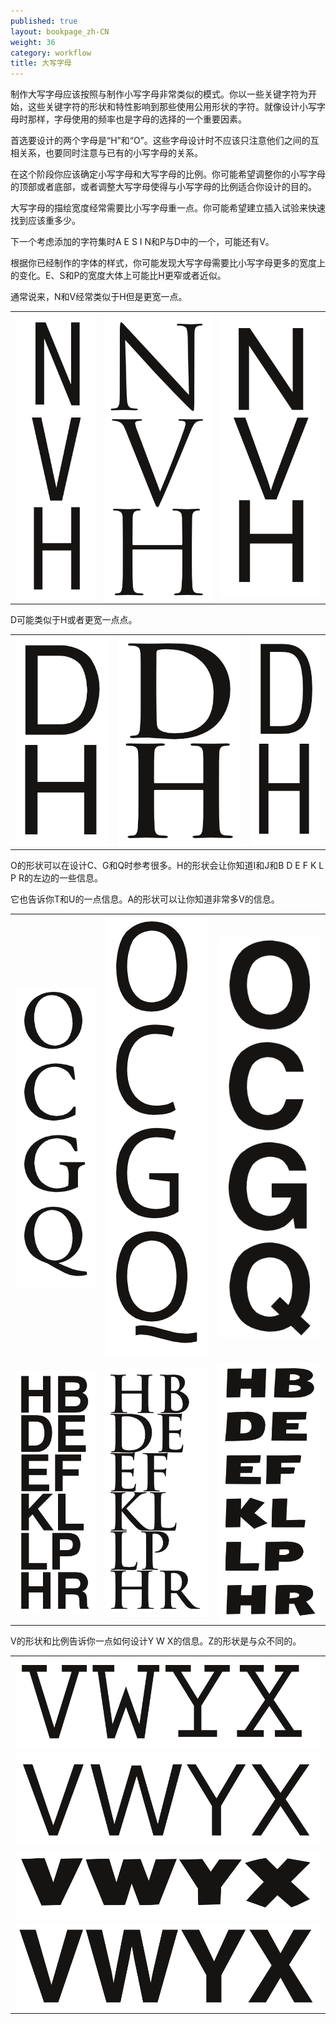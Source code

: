```yaml
---
published: true
layout: bookpage_zh-CN
weight: 36
category: workflow
title: 大写字母
---
```


制作大写字母应该按照与制作小写字母非常类似的模式。你以一些关键字符为开始，这些关键字符的形状和特性影响到那些使用公用形状的字符。就像设计小写字母时那样，字母使用的频率也是字母的选择的一个重要因素。

首选要设计的两个字母是“H”和“O”。这些字母设计时不应该只注意他们之间的互相关系，也要同时注意与已有的小写字母的关系。

在这个阶段你应该确定小写字母和大写字母的比例。你可能希望调整你的小写字母的顶部或者底部，或者调整大写字母使得与小写字母的比例适合你设计的目的。

大写字母的描绘宽度经常需要比小写字母重一点。你可能希望建立插入试验来快速找到应该重多少。

下一个考虑添加的字符集时A E S I N和P与D中的一个，可能还有V。

根据你已经制作的字体的样式，你可能发现大写字母需要比小写字母更多的宽度上的变化。E、S和P的宽度大体上可能比H更窄或者近似。

通常说来，N和V经常类似于H但是更宽一点。

<table border="0" cellpadding="13"><tbody><tr><td><img style="display: block; margin-left: auto; margin-right: auto;" src="../en-US/images/NVH-1.png" alt=""></td>
<td><img style="display: block; margin-left: auto; margin-right: auto;" src="../en-US/images/NVH-2.png" alt=""></td>
<td><img style="display: block; margin-left: auto; margin-right: auto;" src="../en-US/images/NVH-3.png" alt=""> </td>
</tr></tbody></table>

D可能类似于H或者更宽一点点。

<table border="0" cellpadding="13"><tbody><tr><td><img style="display: block; margin-left: auto; margin-right: auto;" src="../en-US/images/HD-1.png" alt=""></td>
<td> <img style="display: block; margin-left: auto; margin-right: auto;" src="../en-US/images/HD-2.png" alt=""></td>
<td> <img style="display: block; margin-left: auto; margin-right: auto;" src="../en-US/images/HD-3.png" alt=""></td>
</tr></tbody></table>

O的形状可以在设计C、G和Q时参考很多。H的形状会让你知道I和J和B D E F K L P R的左边的一些信息。

它也告诉你T和U的一点信息。A的形状可以让你知道非常多V的信息。

<table border="0" cellpadding="13"><tbody><tr><td><img style="display: block; margin-left: auto; margin-right: auto;" src="../en-US/images/OCGQ-2.png" alt=""></td>
<td style="text-align: center;"> <img src="../en-US/images/OCGQ-1.png" alt=""></td>
<td><img style="display: block; margin-left: auto; margin-right: auto;" src="../en-US/images/OCGQ-3.png" alt=""></td>
</tr><tr><td><img style="display: block; margin-left: auto; margin-right: auto;" src="../en-US/images/HBDE-3.png" alt=""></td>
<td><img style="display: block; margin-left: auto; margin-right: auto;" src="../en-US/images/HBDE-2.png" alt=""></td>
<td><img style="display: block; margin-left: auto; margin-right: auto;" src="../en-US/images/HBDE-1.png" alt=""></td>
</tr></tbody></table>

V的形状和比例告诉你一点如何设计Y W X的信息。Z的形状是与众不同的。

<table border="0" cellpadding="13"><tbody><tr><td><img src="../en-US/images/VWYX-2.png" alt=""></td>
</tr><tr><td> <img src="../en-US/images/VWYX-3.png" alt=""></td>
</tr><tr><td> <img src="../en-US/images/VWYX-4.png" alt=""></td>
</tr><tr><td> <img src="../en-US/images/VWYX-1.png" alt=""></td>
</tr></tbody></table>
